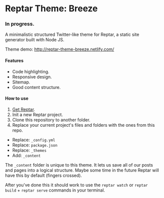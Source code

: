 # Reptar Theme: Breeze
### In progress.
A minimalistic structured Twitter-like theme for Reptar, a static site generator built with Node JS.  

Theme demo: http://reptar-theme-breeze.netlify.com/  

#### Features  
* Code highlighting.  
* Responsive design.  
* Sitemap.  
* Good content structure.  

#### How to use  
1. [Get Reptar](http://reptar.github.io/docs/installation/).
2. Init a new Reptar project.
3. Clone this repository to another folder.
4. Replace your current project's files and folders with the ones from this repo.  
  * Replace: `_config.yml`  
  * Replace: `package.json`  
  * Replace: `_themes`  
  * Add: `_content`  

The `_content` folder is unique to this theme. It lets us save all of our posts and pages into a logical structure. Maybe some time in the future Reptar will have this by default (fingers crossed).  

After you've done this it should work to use the `reptar watch` or `reptar build` + `reptar serve` commands in your terminal.
